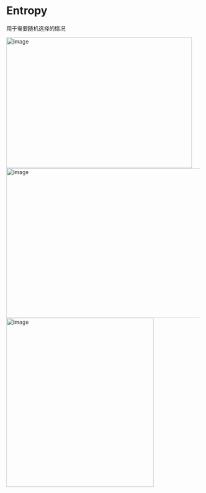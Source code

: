 # Entropy
用于需要随机选择的情况

<img width="484" height="341" alt="image" src="https://github.com/user-attachments/assets/bc307098-f551-4301-98d4-a1c59590a6f3" />



<img width="584" height="391" alt="image" src="https://github.com/user-attachments/assets/3dab1bcb-ee36-4f4a-a879-188ffdcd9928" />


<img width="384" height="441" alt="image" src="https://github.com/user-attachments/assets/eee1a237-d3b0-4799-89b2-051509cd779f" />

